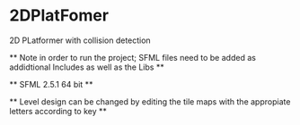 # 2DPlatFomer

2D PLatformer with collision detection 

**  Note in order to run the project; SFML files need to be added as addidtional Includes as well as the Libs ** 

** SFML 2.5.1 64 bit **

** Level design can be changed by editing the tile maps with the appropiate letters according to key **
